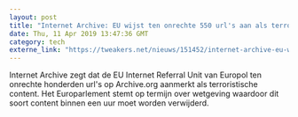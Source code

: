 ```yaml
---
layout: post
title: "Internet Archive: EU wijst ten onrechte 550 url's aan als terroristische content"
date: Thu, 11 Apr 2019 13:47:36 GMT
category: tech
externe_link: "https://tweakers.net/nieuws/151452/internet-archive-eu-wijst-ten-onrechte-550-urls-aan-als-terroristische-content.html"
---
```


Internet Archive zegt dat de EU Internet Referral Unit van Europol ten onrechte honderden url's op Archive.org aanmerkt als terroristische content. Het Europarlement stemt op termijn over wetgeving waardoor dit soort content binnen een uur moet worden verwijderd.<img src="http://feeds.feedburner.com/~r/tweakers/mixed/~4/4FWw0xx691k" height="1" width="1" alt=""/>
